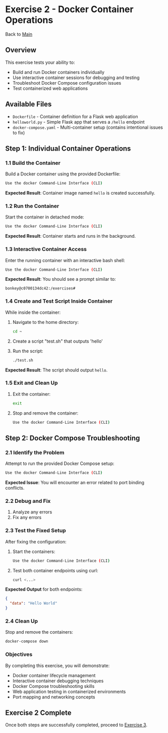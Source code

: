 # Exercise 2 - Docker Container Operations

Back to [Main](../README.md)

## Overview

This exercise tests your ability to:
- Build and run Docker containers individually
- Use interactive container sessions for debugging and testing
- Troubleshoot Docker Compose configuration issues
- Test containerized web applications

## Available Files

- `Dockerfile` - Container definition for a Flask web application
- `helloworld.py` - Simple Flask app that serves a `/hello` endpoint
- `docker-compose.yaml` - Multi-container setup (contains intentional issues to fix)

## Step 1: Individual Container Operations

### 1.1 Build the Container
Build a Docker container using the provided Dockerfile:

```bash
Use the docker Command-Line Interface (CLI)
```

**Expected Result**: Container image named `hello` is created successfully.

### 1.2 Run the Container
Start the container in detached mode:

```bash
Use the docker Command-Line Interface (CLI)
```

**Expected Result**: Container starts and runs in the background.

### 1.3 Interactive Container Access
Enter the running container with an interactive bash shell:

```bash
Use the docker Command-Line Interface (CLI)
```

**Expected Result**: You should see a prompt similar to:
```shell
bonkey@c0700134dc42:/exercises#
```

### 1.4 Create and Test Script Inside Container
While inside the container:

1. Navigate to the home directory:
   ```bash
   cd ~
   ```

2. Create a script "test.sh" that outputs 'hello'

3. Run the script:
   ```bash
   ./test.sh
   ```

**Expected Result**: The script should output `hello`.

### 1.5 Exit and Clean Up
1. Exit the container:
   ```bash
   exit
   ```

2. Stop and remove the container:
   ```bash
   Use the docker Command-Line Interface (CLI)
   ```

## Step 2: Docker Compose Troubleshooting

### 2.1 Identify the Problem
Attempt to run the provided Docker Compose setup:

```bash
Use the docker Command-Line Interface (CLI)
```

**Expected Issue**: You will encounter an error related to port binding conflicts.

### 2.2 Debug and Fix
1. Analyze any errors
2. Fix any errors

### 2.3 Test the Fixed Setup
After fixing the configuration:

1. Start the containers:
   ```bash
   Use the docker Command-Line Interface (CLI)
   ```

2. Test both container endpoints using curl:
   ```bash
   curl <...>
   ```

**Expected Output** for both endpoints:
```json
{
  "data": "Hello World"
}
```

### 2.4 Clean Up
Stop and remove the containers:
```bash
docker-compose down
```

### Objectives
By completing this exercise, you will demonstrate:
- Docker container lifecycle management
- Interactive container debugging techniques
- Docker Compose troubleshooting skills
- Web application testing in containerized environments
- Port mapping and networking concepts

## Exercise 2 Complete

Once both steps are successfully completed, proceed to [Exercise 3](../exercise3/README.md).
